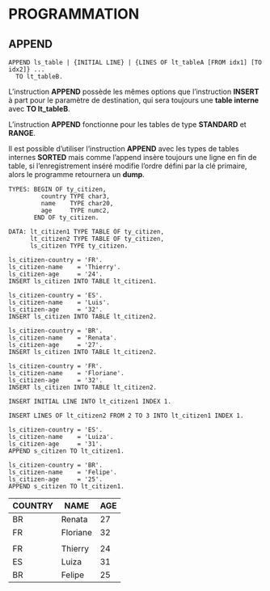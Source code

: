 # **PROGRAMMATION**

## **APPEND**

```ABAP
APPEND ls_table | {INITIAL LINE} | {LINES OF lt_tableA [FROM idx1] [TO idx2]} ...  
  TO lt_tableB.
```

L’instruction **APPEND** possède les mêmes options que l’instruction **INSERT** à part pour le paramètre de destination, qui sera toujours une **table interne** avec **TO lt_tableB**.

L’instruction **APPEND** fonctionne pour les tables de type **STANDARD** et **RANGE**.

Il est possible d’utiliser l’instruction **APPEND** avec les types de tables internes **SORTED** mais comme l’append insère toujours une ligne en fin de table, si l’enregistrement inséré modifie l’ordre défini par la clé primaire, alors le programme retournera un **dump**.

```ABAP
TYPES: BEGIN OF ty_citizen, 
         country TYPE char3, 
         name    TYPE char20, 
         age     TYPE numc2, 
       END OF ty_citizen. 
 
DATA: lt_citizen1 TYPE TABLE OF ty_citizen, 
      lt_citizen2 TYPE TABLE OF ty_citizen, 
      ls_citizen TYPE ty_citizen. 
 
ls_citizen-country = 'FR'. 
ls_citizen-name    = 'Thierry'. 
ls_citizen-age     = '24'. 
INSERT ls_citizen INTO TABLE lt_citizen1. 

ls_citizen-country = 'ES'. 
ls_citizen-name    = 'Luis'. 
ls_citizen-age     = '32'. 
INSERT ls_citizen INTO TABLE lt_citizen2. 
 
ls_citizen-country = 'BR'. 
ls_citizen-name    = 'Renata'. 
ls_citizen-age     = '27'. 
INSERT ls_citizen INTO TABLE lt_citizen2. 
 
ls_citizen-country = 'FR'. 
ls_citizen-name    = 'Floriane'. 
ls_citizen-age     = '32'. 
INSERT ls_citizen INTO TABLE lt_citizen2.

INSERT INITIAL LINE INTO lt_citizen1 INDEX 1. 
 
INSERT LINES OF lt_citizen2 FROM 2 TO 3 INTO lt_citizen1 INDEX 1.

ls_citizen-country = 'ES'. 
ls_citizen-name    = 'Luiza'. 
ls_citizen-age     = '31'. 
APPEND s_citizen TO lt_citizen1. 
 
ls_citizen-country = 'BR'. 
ls_citizen-name    = 'Felipe'. 
ls_citizen-age     = '25'. 
APPEND s_citizen TO lt_citizen1.
```

| **COUNTRY** | **NAME** | **AGE** |
|-------------|----------|---------|
| BR          | Renata   | 27      |
| FR          | Floriane | 32      |
|             |          |         |
| FR          | Thierry  | 24      |
| ES          | Luiza    | 31      |
| BR          | Felipe   | 25      |